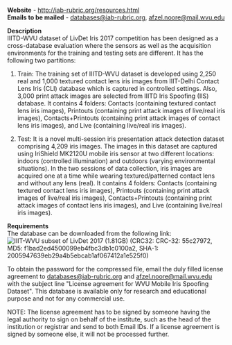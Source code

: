 **Website** - http://iab-rubric.org/resources.html<br/>
**Emails to be mailed** - databases@iab-rubric.org, afzel.noore@mail.wvu.edu


**Description**<br/>
IIITD-WVU dataset of LivDet Iris 2017 competition has been designed as a cross-database evaluation where the sensors as well as the acquisition environments for the training and testing sets are different. It has the following two partitions:

1) Train: The training set of IIITD-WVU dataset is developed using 2,250 real and 1,000 textured contact lens iris images from IIIT-Delhi Contact Lens Iris (CLI) database which is captured in controlled settings. Also, 3,000 print attack images are selected from IIITD Iris Spoofing (IIS) database. It contains 4 folders: Contacts (containing textured contact lens iris images), Printouts (containing print attack images of live/real iris images), Contacts+Printouts (containing print attack images of contact lens iris images), and Live (containing live/real iris images).

2) Test: It is a novel multi-session iris presentation attack detection dataset comprising 4,209 iris images. The images in this dataset are captured using IriShield MK2120U mobile iris sensor at two different locations: indoors (controlled illumination) and outdoors (varying environmental situations). In the two sessions of data collection, iris images are acquired one at a time while wearing textured/patterned contact lens and without any lens (real). It contains 4 folders: Contacts (containing textured contact lens iris images), Printouts (containing print attack images of live/real iris images), Contacts+Printouts (containing print attack images of contact lens iris images), and Live (containing live/real iris images).

**Requirements**<br/>
The database can be downloaded from the following link: ![IIIT-WVU subset of LivDet 2017](https://drive.google.com/open?id=1HQSjTBOfvw263ZGh-WqUG55XwYsvyAb8) (1.81GB)
(CRC32: CRC-32: 55c27972, MD5: f1bad2ed4500099eb4fbc3db1c0100a2, SHA-1: 2005947639eb29a4b5ebcab1af067412a1e525f0)

To obtain the password for the compressed file, email the duly filled license agreement to databases@iab-rubric.org and afzel.noore@mail.wvu.edu with the subject line "License agreement for WVU Mobile Iris Spoofing Dataset". This database is available only for research and educational purpose and not for any commercial use.

NOTE: The license agreement has to be signed by someone having the legal authority to sign on behalf of the institute, such as the head of the institution or registrar and send to both Email IDs. If a license agreement is signed by someone else, it will not be processed further. 
